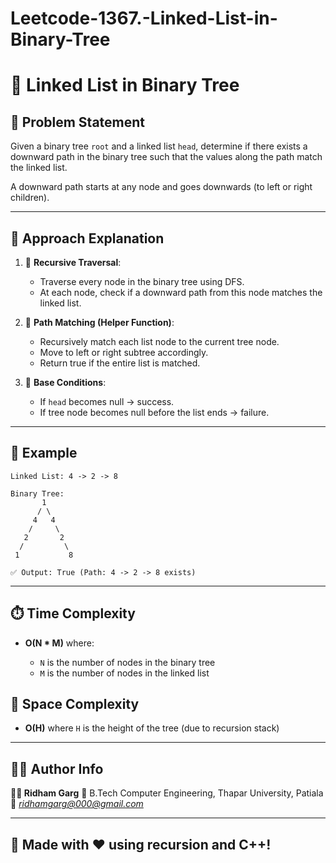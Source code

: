 # Leetcode-1367.-Linked-List-in-Binary-Tree
# 🔗 Linked List in Binary Tree

## 📘 Problem Statement

Given a binary tree `root` and a linked list `head`, determine if there exists a downward path in the binary tree such that the values along the path match the linked list.

A downward path starts at any node and goes downwards (to left or right children).

---

## 🧠 Approach Explanation

1. 🚀 **Recursive Traversal**:

   * Traverse every node in the binary tree using DFS.
   * At each node, check if a downward path from this node matches the linked list.

2. 🔎 **Path Matching (Helper Function)**:

   * Recursively match each list node to the current tree node.
   * Move to left or right subtree accordingly.
   * Return true if the entire list is matched.

3. 🛑 **Base Conditions**:

   * If `head` becomes null → success.
   * If tree node becomes null before the list ends → failure.

---

## 🧪 Example

```
Linked List: 4 -> 2 -> 8

Binary Tree:
       1
      / \
     4   4
    /     \
   2       2
  /         \
 1           8

✅ Output: True (Path: 4 -> 2 -> 8 exists)
```

---

## ⏱️ Time Complexity

* **O(N \* M)** where:

  * `N` is the number of nodes in the binary tree
  * `M` is the number of nodes in the linked list

## 💾 Space Complexity

* **O(H)** where `H` is the height of the tree (due to recursion stack)

---

## 🧑‍💻 Author Info

**👨‍🎓 Ridham Garg**
🚀 B.Tech Computer Engineering, Thapar University, Patiala
📧 *[ridhamgarg@000@gmail.com](mailto:ridhamgarg@000@gmail.com)*

---

## 🌟 Made with ❤️ using recursion and C++!
